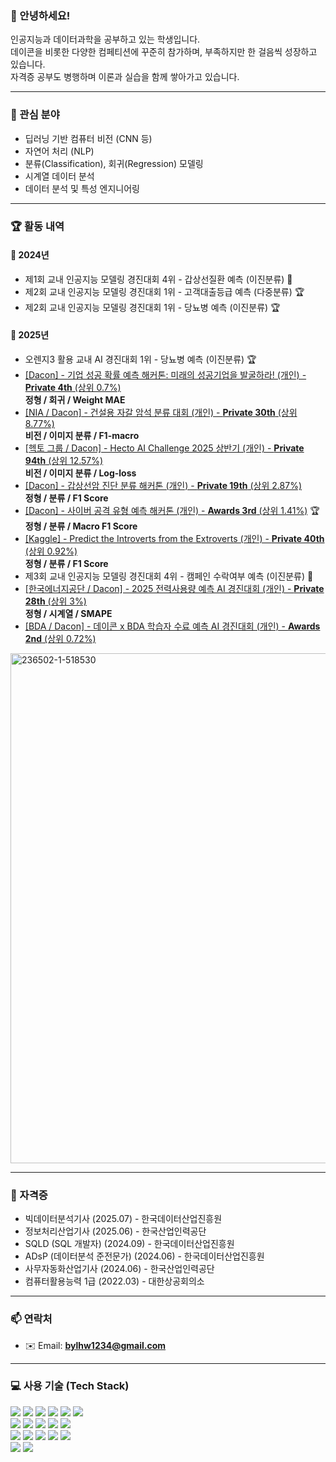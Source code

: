 ### 👋 안녕하세요!
인공지능과 데이터과학을 공부하고 있는 학생입니다.  
데이콘을 비롯한 다양한 컴페티션에 꾸준히 참가하며, 부족하지만 한 걸음씩 성장하고 있습니다.  
자격증 공부도 병행하며 이론과 실습을 함께 쌓아가고 있습니다.

---

### 📝 관심 분야
- 딥러닝 기반 컴퓨터 비전 (CNN 등)
- 자연어 처리 (NLP)
- 분류(Classification), 회귀(Regression) 모델링
- 시계열 데이터 분석
- 데이터 분석 및 특성 엔지니어링

---

### 🏆 활동 내역

#### 📅 2024년
- 제1회 교내 인공지능 모델링 경진대회 4위 - 갑상선질환 예측 (이진분류) 🥈  
- 제2회 교내 인공지능 모델링 경진대회 1위 - 고객대출등급 예측 (다중분류) 🏆  
- 제2회 교내 인공지능 모델링 경진대회 1위 - 당뇨병 예측 (이진분류) 🏆  

#### 📅 2025년
- 오렌지3 활용 교내 AI 경진대회 1위 - 당뇨병 예측 (이진분류) 🏆  
- [[Dacon] - 기업 성공 확률 예측 해커톤: 미래의 성공기업을 발굴하라! (개인) - **Private 4th** (상위 0.7%)](https://dacon.io/competitions/official/236475/overview/description)  
  **정형 / 회귀 / Weight MAE**
- [[NIA / Dacon] - 건설용 자갈 암석 분류 대회 (개인) - **Private 30th** (상위 8.77%)](https://dacon.io/competitions/official/236471/overview/description)  
  **비전 / 이미지 분류 / F1-macro**
- [[헥토 그룹 / Dacon] - Hecto AI Challenge 2025 상반기 (개인) - **Private 94th** (상위 12.57%)](https://dacon.io/competitions/official/236493/overview/description)  
  **비전 / 이미지 분류 / Log-loss**
- [[Dacon] - 갑상선암 진단 분류 해커톤 (개인) - **Private 19th** (상위 2.87%)](https://dacon.io/competitions/official/236488/overview/description)   
  **정형 / 분류 / F1 Score**
- [[Dacon] - 사이버 공격 유형 예측 해커톤 (개인) - **Awards 3rd** (상위 1.41%)](https://dacon.io/competitions/official/236502/overview/description) 🏆  
  **정형 / 분류 / Macro F1 Score**
- [[Kaggle] - Predict the Introverts from the Extroverts (개인) - **Private 40th** (상위 0.92%)](https://www.kaggle.com/competitions/playground-series-s5e7/overview/description)   
  **정형 / 분류 / F1 Score**
- 제3회 교내 인공지능 모델링 경진대회 4위 - 캠페인 수락여부 예측 (이진분류) 🥈
- [[한국에너지공단 / Dacon] - 2025 전력사용량 예측 AI 경진대회 (개인) - **Private 28th** (상위 3%)](https://dacon.io/competitions/official/236531/overview/description)  
  **정형 / 시계열 / SMAPE**
- [[BDA / Dacon] - 데이콘 x BDA 학습자 수료 예측 AI 경진대회 (개인) - **Awards 2nd** (상위 0.72%)](https://dacon.io/competitions/official/236519/overview/description)
<img width="1054" height="816" alt="236502-1-518530" src="https://github.com/user-attachments/assets/06b5e8b1-f454-4de1-bc49-744fc2ce8a82" />


---

### 📜 자격증
- 빅데이터분석기사 (2025.07) - 한국데이터산업진흥원  
- 정보처리산업기사 (2025.06) - 한국산업인력공단  
- SQLD (SQL 개발자) (2024.09) - 한국데이터산업진흥원  
- ADsP (데이터분석 준전문가) (2024.06) - 한국데이터산업진흥원  
- 사무자동화산업기사 (2024.06) - 한국산업인력공단  
- 컴퓨터활용능력 1급 (2022.03) - 대한상공회의소  



---

### 📫 연락처
- ✉️ Email: **bylhw1234@gmail.com**

---

### 💻 사용 기술 (Tech Stack)

<div align="left">

<!-- Python & Data Science -->
<img src="https://img.shields.io/badge/Python-3776AB?style=flat-square&logo=python&logoColor=white" />
<img src="https://img.shields.io/badge/Pandas-150458?style=flat-square&logo=pandas&logoColor=white" />
<img src="https://img.shields.io/badge/Numpy-013243?style=flat-square&logo=numpy&logoColor=white" />
<img src="https://img.shields.io/badge/Scikit--Learn-F7931E?style=flat-square&logo=scikit-learn&logoColor=white" />
<img src="https://img.shields.io/badge/Matplotlib-11557C?style=flat-square&logo=plotly&logoColor=white" />
<img src="https://img.shields.io/badge/Seaborn-3776AB?style=flat-square&logo=python&logoColor=white" />

<br/>

<!-- ML/DL Libraries -->
<img src="https://img.shields.io/badge/PyTorch-EE4C2C?style=flat-square&logo=pytorch&logoColor=white" />
<img src="https://img.shields.io/badge/TensorFlow-FF6F00?style=flat-square&logo=tensorflow&logoColor=white" />
<img src="https://img.shields.io/badge/LightGBM-00B200?style=flat-square&logo=lightgbm&logoColor=white" />
<img src="https://img.shields.io/badge/XGBoost-FF6600?style=flat-square&logo=xgboost&logoColor=white" />
<img src="https://img.shields.io/badge/CatBoost-9A1C1C?style=flat-square&logo=catboost&logoColor=white" />

<br/>

<!-- Tools -->
<img src="https://img.shields.io/badge/VSCode-007ACC?style=flat-square&logo=visualstudiocode&logoColor=white" />
<img src="https://img.shields.io/badge/Colab-F9AB00?style=flat-square&logo=googlecolab&logoColor=white" />
<img src="https://img.shields.io/badge/Jupyter-F37626?style=flat-square&logo=jupyter&logoColor=white" />
<img src="https://img.shields.io/badge/Git-F05032?style=flat-square&logo=git&logoColor=white" />
<img src="https://img.shields.io/badge/GitHub-181717?style=flat-square&logo=github&logoColor=white" />

<br/>

<!-- Programming Languages -->
<img src="https://img.shields.io/badge/C-A8B9CC?style=flat-square&logo=c&logoColor=white" />
<img src="https://img.shields.io/badge/Java-007396?style=flat-square&logo=java&logoColor=white" />

</div>
